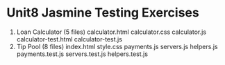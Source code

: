 # Unit8 Jasmine Testing Exercises
1) Loan Calculator (5 files)
   calculator.html
   calculator.css
   calculator.js
   calculator-test.html
   calculator-test.js
3) Tip Pool (8 files)
   index.html
   style.css
   payments.js
   servers.js
   helpers.js
   payments.test.js
   servers.test.js
   helpers.test.js
   
